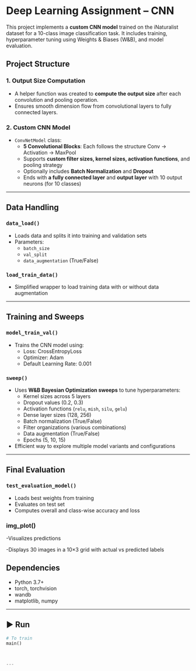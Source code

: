 #  Deep Learning Assignment – CNN 

This project implements a **custom CNN model** trained on the iNaturalist dataset for a 10-class image classification task. It includes training, hyperparameter tuning using Weights & Biases (W&B), and model evaluation.


##  Project Structure

### 1.  Output Size Computation
- A helper function was created to **compute the output size** after each convolution and pooling operation.
- Ensures smooth dimension flow from convolutional layers to fully connected layers.

### 2.  Custom CNN Model
- `ConvNetModel` class:
  - **5 Convolutional Blocks**: Each follows the structure Conv → Activation → MaxPool
  - Supports **custom filter sizes, kernel sizes, activation functions**, and pooling strategy
  - Optionally includes **Batch Normalization** and **Dropout**
  - Ends with **a fully connected layer** and **output layer** with 10 output neurons (for 10 classes)

---

##  Data Handling

### `data_load()`
- Loads data and splits it into training and validation sets
- Parameters:
  - `batch_size`
  - `val_split`
  - `data_augmentation` (True/False)

### `load_train_data()`
- Simplified wrapper to load training data with or without data augmentation

---

##  Training and Sweeps

### `model_train_val()`
- Trains the CNN model using:
  - Loss: CrossEntropyLoss
  - Optimizer: Adam
  - Default Learning Rate: 0.001

### `sweep()`
- Uses **W&B Bayesian Optimization sweeps** to tune hyperparameters:
  - Kernel sizes across 5 layers
  - Dropout values (0.2, 0.3)
  - Activation functions (`relu`, `mish`, `silu`, `gelu`)
  - Dense layer sizes (128, 256)
  - Batch normalization (True/False)
  - Filter organizations (various combinations)
  - Data augmentation (True/False)
  - Epochs (5, 10, 15)
- Efficient way to explore multiple model variants and configurations

---

##  Final Evaluation

### `test_evaluation_model()`
- Loads best weights from training
- Evaluates on test set
- Computes overall and class-wise accuracy and loss

### img_plot()

-Visualizes predictions

-Displays 30 images in a 10×3 grid with actual vs predicted labels




##  Dependencies

- Python 3.7+
- torch, torchvision
- wandb
- matplotlib, numpy

---

## ▶ Run

```python
# To train
main()



---

